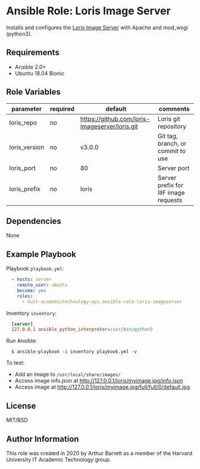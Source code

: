 # Ansible Role: Loris Image Server

Installs and configures the [Loris Image Server](https://github.com/loris-imageserver) with Apache and mod_wsgi (python3).

## Requirements

- Ansible 2.0+
- Ubuntu 18.04 Bionic

## Role Variables

| parameter     | required | default                                        | comments                              |
|---------------|----------|------------------------------------------------|---------------------------------------|
| loris_repo    | no       | https://github.com/loris-imageserver/loris.git | Loris git repository                  |
| loris_version | no       | v3.0.0                                         | Git tag, branch, or commit to use     |
| loris_port    | no       | 80                                             | Server port                           |
| loris_prefix  | no       | loris                                          | Server prefix for IIIF image requests |


## Dependencies

None

## Example Playbook

Playbook `playbook.yml`:

```yaml
  - hosts: server
    remote_user: ubuntu
    become: yes
    roles:
      - huit-academictechnology-ops.ansible-role-loris-imageserver
```

Inventory `inventory`:

```ini
  [server]
  127.0.0.1 ansible_python_interpreter=/usr/bin/python3
```

Run Ansible:

```
  $ ansible-playbook -i inventory playbook.yml -v
```

To test:

- Add an image to `/usr/local/share/images/` 
- Access image info.json at http://127.0.0.1/loris/myimage.jpg/info.json
- Access image at http://127.0.0.1/loris/myimage.jpg/full/full/0/default.jpg

License
-------

MIT/BSD

Author Information
------------------

This role was created in 2020 by Arthur Barrett as a member of the Harvard University IT Academic Technology group.